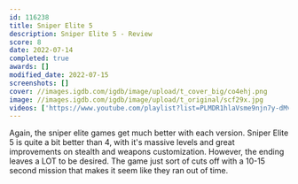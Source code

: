 ```yaml
---
id: 116238
title: Sniper Elite 5
description: Sniper Elite 5 - Review
score: 8
date: 2022-07-14
completed: true
awards: []
modified_date: 2022-07-15
screenshots: []
cover: //images.igdb.com/igdb/image/upload/t_cover_big/co4ehj.png
image: //images.igdb.com/igdb/image/upload/t_original/scf29x.jpg
videos: ['https://www.youtube.com/playlist?list=PLMDR1hlaVsme9njn7y-dMvsooIOK6p5gS']
---
```

Again, the sniper elite games get much better with each version. Sniper Elite 5 is quite a bit better than 4, with it's massive levels and great improvements on stealth and weapons customization. However, the ending leaves a LOT to be desired. The game just sort of cuts off with a 10-15 second mission that makes it seem like they ran out of time.